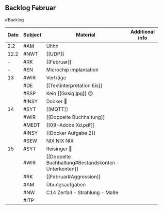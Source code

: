 ## Backlog Februar
#Backlog

| Date | Subject | Material                                              | Additional info |
| ---- | ------- | ----------------------------------------------------- | --------------- |
| 2.2  | #AM     | Uhhh                                                  |                 |
| 12.2 | #NWT    | [[UDP]]                                               |                 |
| -    | #RK     | [[Februar]]                                           |                 |
| -    | #EN     | Microchip implantation                                |                 |
| 13   | #WIR    | Verträge                                              |                 |
|      | #DE     | [[Textinterpretation Eis]]                            |                 |
|      | #BSP    | Kein [[Gasig.jpg]] 😢                                 |                 |
|      | #INSY   | Docker 🤡                                             |                 |
| 14   | #SYT    | [[MQTT]]                                              |                 |
|      | #WIR    | [[Doppelte Buchhaltung]]                              |                 |
|      | #MEDT   | [[09-Adobe Xd.pdf]]                                   |                 |
|      | #INSY   | [[Docker Aufgabe 2]]                                  |                 |
|      | #SEW    | NIX NIX NIX                                           |                 |
| 15   | #SYT    | Reisinger 🤡                                          |                 |
|      | #WIR    | [[Doppelte Buchhaltung#Bestandskonten - Unterkonten]] |                 |
|      | #RK     | [[Februar#Aggression]]                                |                 |
|      | #AM     | Übungsaufgaben                                        |                 |
|      | #NW     | C14 Zerfall - Strahlung - Maße                        |                 |
|      | #ITP        |                                                       |                 |
